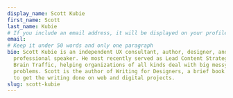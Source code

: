 ```yaml
---
display_name: Scott Kubie
first_name: Scott
last_name: Kubie
# If you include an email address, it will be displayed on your profile page
email: 
# Keep it under 50 words and only one paragraph
bio: Scott Kubie is an independent UX consultant, author, designer, and
  professional speaker. He most recently served as Lead Content Strategist at
  Brain Traffic, helping organizations of all kinds deal with big messy website
  problems. Scott is the author of Writing for Designers, a brief book about how
  to get the writing done on web and digital projects.
slug: scott-kubie
---
```

